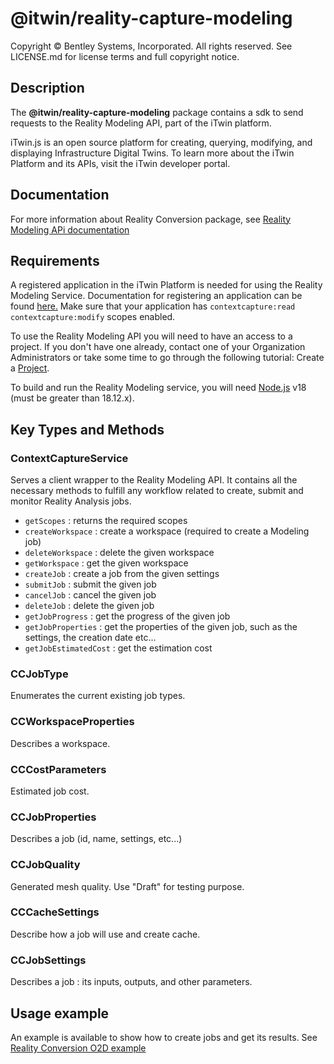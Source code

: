 # @itwin/reality-capture-modeling

Copyright © Bentley Systems, Incorporated. All rights reserved. See LICENSE.md for license terms and full copyright notice.

## Description

The **@itwin/reality-capture-modeling** package contains a sdk to send requests to the Reality Modeling API, part of the iTwin platform.

iTwin.js is an open source platform for creating, querying, modifying, and displaying Infrastructure Digital Twins. To learn more about the iTwin Platform and its APIs, visit the iTwin developer portal.

## Documentation

For more information about Reality Conversion package, see [Reality Modeling APi documentation](https://developer.bentley.com/apis/contextcapture/)

## Requirements

A registered application in the iTwin Platform is needed for using the Reality Modeling Service. Documentation for registering an application can be found [here.](https://developer.bentley.com/tutorials/register-and-modify-application/) Make sure that your application has `contextcapture:read contextcapture:modify` scopes enabled. 

To use the Reality Modeling API you will need to have an access to a project. If you don't have one already, contact one of your Organization Administrators or take some time to go through the following tutorial: Create a [Project](https://developer.bentley.com/tutorials/create-and-query-projects-guide).

To build and run the Reality Modeling service, you will need [Node.js](https://nodejs.org/en/) v18 (must be greater than 18.12.x).

## Key Types and Methods

### ContextCaptureService

Serves a client wrapper to the Reality Modeling API. It contains all the necessary methods to fulfill any workflow related to create, submit and monitor Reality Analysis jobs.

- `getScopes` : returns the required scopes
- `createWorkspace` : create a workspace (required to create a Modeling job)
- `deleteWorkspace` : delete the given workspace
- `getWorkspace` : get the given workspace
- `createJob` : create a job from the given settings
- `submitJob` : submit the given job
- `cancelJob` : cancel the given job
- `deleteJob` : delete the given job
- `getJobProgress` : get the progress of the given job
- `getJobProperties` : get the properties of the given job, such as the settings, the creation date etc...
- `getJobEstimatedCost` : get the estimation cost

### CCJobType

Enumerates the current existing job types.

### CCWorkspaceProperties

Describes a workspace.

### CCCostParameters

Estimated job cost.

### CCJobProperties

Describes a job (id, name, settings, etc...)

### CCJobQuality

Generated mesh quality. Use "Draft" for testing purpose.

### CCCacheSettings

Describe how a job will use and create cache.

### CCJobSettings

Describes a job : its inputs, outputs, and other parameters.

## Usage example

An example is available to show how to create jobs and get its results. See [Reality Conversion O2D example](./../../examples/code-samples/src/ContextCapture.ts)